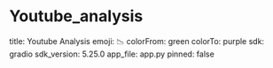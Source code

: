 # Youtube_analysis
title: Youtube Analysis
emoji: 📉
colorFrom: green
colorTo: purple
sdk: gradio
sdk_version: 5.25.0
app_file: app.py
pinned: false
